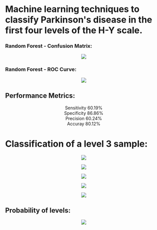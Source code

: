 # Machine learning techniques to classify Parkinson's disease in the first four levels of the H-Y scale.

### Random Forest - Confusion Matrix:
<p align="center"><img src="README_figs/cm_RF.png" /></p>


### Random Forest - ROC Curve:
<p align="center"><img src="README_figs/ROC_RF.png" /></p>

## Performance Metrics:</br>
<p align="center">
Sensitivity 60.19% </br>
Specificity 86.86% </br>
Precision 60.24% </br>
Accuray 80.12% </br>
</p>

# Classification of a level 3 sample:
<p align="center"><img src="README_figs/signal_zero.png" /></p>
<p align="center"><img src="README_figs/signal_std.png" /></p>
<p align="center"><img src="README_figs/signal_rms.png" /></p>
<p align="center"><img src="README_figs/signal_filt.png" /></p>
<p align="center"><img src="README_figs/signal_fft.png" /></p>

## Probability of levels:
<p align="center"><img src="README_figs/PL.png" /></p>
